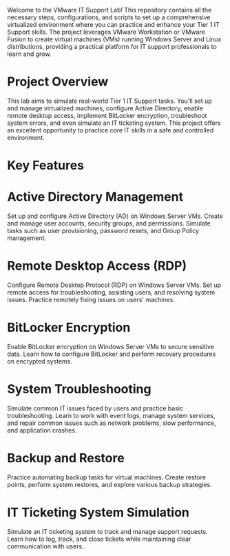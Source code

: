 Welcome to the VMware IT Support Lab! This repository contains all the necessary steps, configurations, and scripts to set up a comprehensive virtualized environment where you can practice and enhance your Tier 1 IT Support skills. The project leverages VMware Workstation or VMware Fusion to create virtual machines (VMs) running Windows Server and Linux distributions, providing a practical platform for IT support professionals to learn and grow.

# Project Overview
This lab aims to simulate real-world Tier 1 IT Support tasks. You'll set up and manage virtualized machines, configure Active Directory, enable remote desktop access, implement BitLocker encryption, troubleshoot system errors, and even simulate an IT ticketing system. This project offers an excellent opportunity to practice core IT skills in a safe and controlled environment.

# Key Features
# Active Directory Management
Set up and configure Active Directory (AD) on Windows Server VMs.
Create and manage user accounts, security groups, and permissions.
Simulate tasks such as user provisioning, password resets, and Group Policy management.
# Remote Desktop Access (RDP)
Configure Remote Desktop Protocol (RDP) on Windows Server VMs.
Set up remote access for troubleshooting, assisting users, and resolving system issues.
Practice remotely fixing issues on users' machines.
# BitLocker Encryption
Enable BitLocker encryption on Windows Server VMs to secure sensitive data.
Learn how to configure BitLocker and perform recovery procedures on encrypted systems.
# System Troubleshooting
Simulate common IT issues faced by users and practice basic troubleshooting.
Learn to work with event logs, manage system services, and repair common issues such as network problems, slow performance, and application crashes.
# Backup and Restore
Practice automating backup tasks for virtual machines.
Create restore points, perform system restores, and explore various backup strategies.
# IT Ticketing System Simulation
Simulate an IT ticketing system to track and manage support requests.
Learn how to log, track, and close tickets while maintaining clear communication with users.
